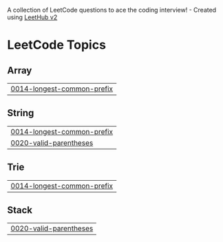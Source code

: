 A collection of LeetCode questions to ace the coding interview! - Created using [LeetHub v2](https://github.com/arunbhardwaj/LeetHub-2.0)
<!---LeetCode Topics Start-->
# LeetCode Topics
## Array
|  |
| ------- |
| [0014-longest-common-prefix](https://github.com/betulkose/LeetCode/tree/master/0014-longest-common-prefix) |
## String
|  |
| ------- |
| [0014-longest-common-prefix](https://github.com/betulkose/LeetCode/tree/master/0014-longest-common-prefix) |
| [0020-valid-parentheses](https://github.com/betulkose/LeetCode/tree/master/0020-valid-parentheses) |
## Trie
|  |
| ------- |
| [0014-longest-common-prefix](https://github.com/betulkose/LeetCode/tree/master/0014-longest-common-prefix) |
## Stack
|  |
| ------- |
| [0020-valid-parentheses](https://github.com/betulkose/LeetCode/tree/master/0020-valid-parentheses) |
<!---LeetCode Topics End-->